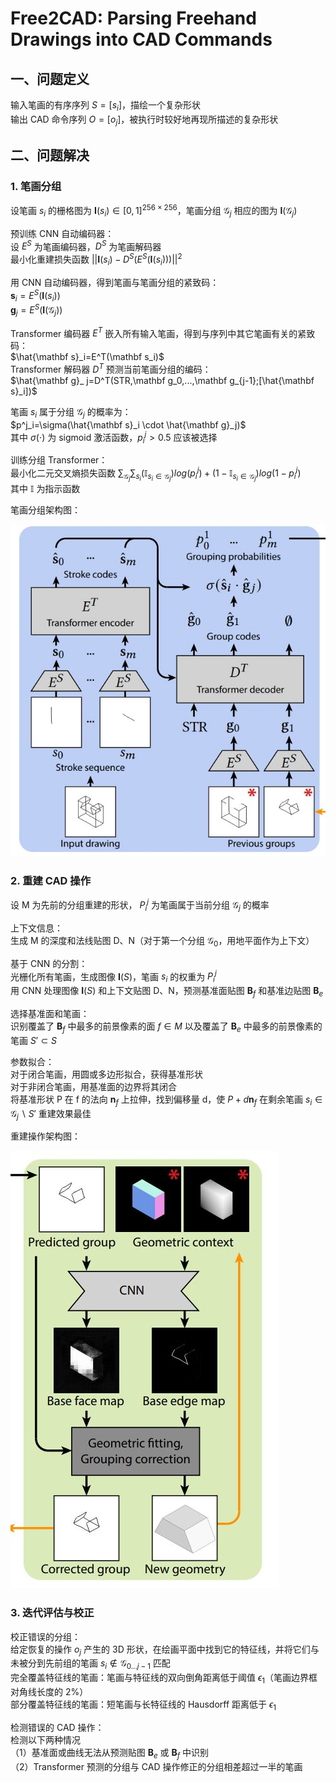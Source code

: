 # Free2CAD: Parsing Freehand Drawings into CAD Commands  

## 一、问题定义  

输入笔画的有序序列 $S=[s_i]$，描绘一个复杂形状  
输出 CAD 命令序列 $O=[o_j]$，被执行时较好地再现所描述的复杂形状  

## 二、问题解决  

### 1. 笔画分组  

设笔画 $s_i$ 的栅格图为 $\mathbf I(s_i) \in [0,1]^{256 \times 256}$，笔画分组 $\mathcal G_j$ 相应的图为 $\mathbf I(\mathcal G_j)$  

预训练 CNN 自动编码器：  
设 $E^S$ 为笔画编码器，$D^S$ 为笔画解码器  
最小化重建损失函数 $||\mathbf I(s_i)-D^S(E^S(\mathbf I(s_i)))||^2$  

用 CNN 自动编码器，得到笔画与笔画分组的紧致码：  
$\mathbf s_i=E^S(\mathbf I(s_i))$  
$\mathbf g_j=E^S(\mathbf I(\mathcal G_j))$  

Transformer 编码器 $E^T$ 嵌入所有输入笔画，得到与序列中其它笔画有关的紧致码：  
$\hat{\mathbf s}_i=E^T(\mathbf s_i)$  
Transformer 解码器 $D^T$ 预测当前笔画分组的编码：  
$\hat{\mathbf g}_ j=D^T(STR,\mathbf g_0,...,\mathbf g_{j-1};[\hat{\mathbf s}_i])$  

笔画 $s_i$ 属于分组 $\mathcal G_j$ 的概率为：  
$p^j_i=\sigma(\hat{\mathbf s}_i \cdot \hat{\mathbf g}_j)$  
其中 $\sigma(\cdot)$ 为 sigmoid 激活函数，$p^j_i>0.5$ 应该被选择  

训练分组 Transformer：  
最小化二元交叉熵损失函数 $\sum_{\mathcal G_j} \sum_{s_i} (\mathbb I_{s_i \in \mathcal G_j})log(p^j_i)+(1-\mathbb I_{s_i \in \mathcal G_j})log(1-p^j_i)$  
其中 $\mathbb I$ 为指示函数  

笔画分组架构图：  

![stroke_grouping](images/stroke_grouping.jpg)

### 2. 重建 CAD 操作  

设 M 为先前的分组重建的形状， $P_i^j$ 为笔画属于当前分组 $\mathcal G_j$ 的概率  

上下文信息：  
生成 M 的深度和法线贴图 D、N（对于第一个分组 $\mathcal G_0$，用地平面作为上下文）  

基于 CNN 的分割：  
光栅化所有笔画，生成图像 $\mathbf I(S)$，笔画 $s_i$ 的权重为 $P^j_i$  
用 CNN 处理图像 $\mathbf I(S)$ 和上下文贴图 D、N，预测基准面贴图 $\mathbf B_f$ 和基准边贴图 $\mathbf B_e$  

选择基准面和笔画：  
识别覆盖了 $\mathbf B_f$ 中最多的前景像素的面 $f \in M$ 以及覆盖了 $\mathbf B_e$ 中最多的前景像素的笔画 $S' \subset S$  

参数拟合：  
对于闭合笔画，用圆或多边形拟合，获得基准形状  
对于非闭合笔画，用基准面的边界将其闭合  
将基准形状 P 在 f 的法向 $\mathbf n_f$ 上拉伸，找到偏移量 d，使 $P+d \mathbf n_f$ 在剩余笔画 $s_i \in \mathcal G_j \backslash S'$ 重建效果最佳  

重建操作架构图：  

![operation_construction](images/operation_construction.jpg)

### 3. 迭代评估与校正  

校正错误的分组：  
给定恢复的操作 $o_j$ 产生的 3D 形状，在绘画平面中找到它的特征线，并将它们与未被分到先前组的笔画 $s_i \notin \mathcal G_{0...j-1}$ 匹配  
完全覆盖特征线的笔画：笔画与特征线的双向倒角距离低于阈值 $\epsilon_1$（笔画边界框对角线长度的 2%）  
部分覆盖特征线的笔画：短笔画与长特征线的 Hausdorff 距离低于 $\epsilon_1$  

检测错误的 CAD 操作：  
检测以下两种情况  
（1）基准面或曲线无法从预测贴图 $\mathbf B_e$ 或 $\mathbf B_f$ 中识别  
（2）Transformer 预测的分组与 CAD 操作修正的分组相差超过一半的笔画  
